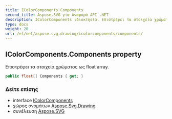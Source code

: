 ```yaml
---
title: IColorComponents.Components
second_title: Aspose.SVG για Αναφορά API .NET
description: IColorComponents ιδιοκτησία. Επιστρέφει τα στοιχεία χρώματος ως float array.
type: docs
weight: 20
url: /el/net/aspose.svg.drawing/icolorcomponents/components/
---
```

## IColorComponents.Components property

Επιστρέφει τα στοιχεία χρώματος ως float array.

```csharp
public float[] Components { get; }
```

### Δείτε επίσης

* interface [IColorComponents](../)
* χώρος ονομάτων [Aspose.Svg.Drawing](../../icolorcomponents/)
* συνέλευση [Aspose.SVG](../../../)



